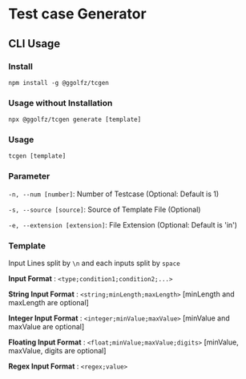# Test case Generator

## CLI Usage

### Install

`npm install -g @ggolfz/tcgen`

### Usage without Installation

`npx @ggolfz/tcgen generate [template]`

### Usage

`tcgen [template]`

### Parameter

`-n, --num [number]`: Number of Testcase (Optional: Default is 1)

`-s, --source [source]`: Source of Template File (Optional)

`-e, --extension [extension]`: File Extension (Optional: Default is 'in')

### Template

Input Lines split by `\n` and each inputs split by `space`

**Input Format** : `<type;condition1;condition2;...>`

**String Input Format** : `<string;minLength;maxLength>` [minLength and maxLength are optional]

**Integer Input Format** : `<integer;minValue;maxValue>` [minValue and maxValue are optional]

**Floating Input Format** : `<float;minValue;maxValue;digits>` [minValue, maxValue, digits are optional]

**Regex Input Format** : `<regex;value>`